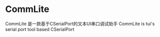 # CommLite
CommLite 是一款基于CSerialPort的文本UI串口调试助手 CommLite is tui's serial port tool based CSerialPort
